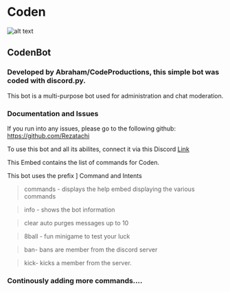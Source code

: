 # Coden
![alt text](https://cdn.discordapp.com/attachments/761256129191477261/796081640773648384/Ten_4.jpg)


## CodenBot

### Developed by Abraham/CodeProductions, this simple bot was coded with discord.py.
This bot is a multi-purpose bot used for administration and chat moderation.

### Documentation and Issues
If you run into any issues, please go to the following github:
https://github.com/Rezatachi

To use this bot and all its abilites, connect it via this Discord [Link](https://discord.com/api/oauth2/authorize?client_id=785943693244760094&permissions=0&scope=bot)

This Embed contains the list of commands for Coden.

This bot uses the prefix ]
Command and Intents

> commands - displays the help embed displaying the various commands

> info - shows the bot information

> clear auto purges messages up to 10

> 8ball - fun minigame to test your luck

> ban- bans are member from the discord server

> kick- kicks a member from the server.

### Continously adding more commands....


